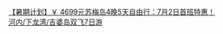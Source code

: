   
[【暑期计划】￥ 4699元苏梅岛4晚5天自由行：7月2日首班特惠！](http://www.dianyue.me/archives/501/eyd1yfigwpc86uf5/)  
[河内/下龙湾/吉婆岛双飞7日游](http://www.dianyue.me/archives/239/auli9ef3c8q0r2gv/)